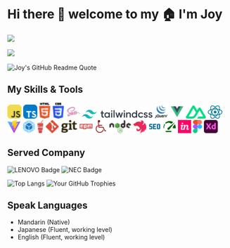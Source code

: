 # Hi there 👋 welcome to my 🏠 I'm Joy

![](https://komarev.com/ghpvc/?username=zhengjynicolas&base=1000)

![](https://www.codewars.com/users/zhengjynicolas/badges/small)

![Joy's GitHub Readme Quote](https://quotes-github-readme.vercel.app/api?type=vertical&theme=radical)

## My Skills & Tools
<div>
<img src="./assets/svgs/javascript.svg" alt="javascript" height="32"/>
<img src="./assets/svgs/typescript.svg" alt="typescript" height="32"/>
<img src="./assets/svgs/html-5.svg" alt="html" height="36"/>
<img src="./assets/svgs/css-3.svg" alt="css" height="36"/>
<img src="./assets/svgs/file-type-sass.svg" alt="sass" height="32"/>
<img src="./assets/svgs/tailwindcss.svg" alt="tailwindcss" height="20"/>
<img src="./assets/svgs/jquery-wordmark.svg" alt="jquery" height="32"/>
<img src="./assets/svgs/file-type-vue.svg" alt="vue" height="32"/>
<img src="./assets/svgs/nuxt-icon.svg" alt="nuxt" height="30"/>
<img src="./assets/svgs/react.svg" alt="react" height="30"/>
<img src="./assets/svgs/vite.svg" alt="vite" height="30"/>
<img src="./assets/svgs/webpack.svg" alt="webpack" height="30"/>
<img src="./assets/svgs/gulp.svg" alt="gulp" height="30"/>
<img src="./assets/svgs/git.svg" alt="git" height="30"/>
<img src="./assets/svgs/npm-wordmark.svg" alt="npm" height="30"/>
<img src="./assets/svgs/i-accessibility.svg" alt="A11Y" height="30"/>
<img src="./assets/svgs/nodejs.svg" alt="nodejs" height="30"/>
<img src="./assets/svgs/nestjs.svg" alt="nestjs" height="30"/>
<img src="./assets/svgs/seo.svg" alt="SEO" height="30"/>
<img src="./assets/svgs/performance.svg" alt="performance" height="30"/>
<img src="./assets/svgs/invision-icon.svg" alt="inVision" height="30"/>
<img src="./assets/svgs/figma.svg" alt="figma" height="30"/>
<img src="./assets/svgs/adobe-xd.svg" alt="adobe xd" height="30"/>
</div>

## Served Company
<img src="https://img.shields.io/badge/-May_2018_--_Jul_2023-black?labelColor=%23e1241b&logo=LENOVO&style=plastic" height="50" alt="LENOVO Badge"/>

<img src="https://img.shields.io/badge/-Jun_2012_--_Jan_2018-black?labelColor=%231414A0&logo=NEC&style=plastic" height="50" alt="NEC Badge"/>

<!--
**zhengjynicolas/zhengjynicolas** is a ✨ _special_ ✨ repository because its `README.md` (this file) appears on your GitHub profile.

Here are some ideas to get you started:

- 🔭 I’m currently working on ...
- 🌱 I’m currently learning ...
- 👯 I’m looking to collaborate on ...
- 🤔 I’m looking for help with ...
- 💬 Ask me about ...
- 📫 How to reach me: ...
- 😄 Pronouns: ...
- ⚡ Fun fact: ...
-->
![Top Langs](https://github-readme-stats.vercel.app/api/top-langs/?username=zhengjynicolas&layout=donut-vertical)
![Your GitHub Trophies](https://github-profile-trophy.vercel.app/?username=zhengjynicolas)

[//]: # (https://github.com/anuraghazra/github-readme-stats)
[//]: # (![Joy's GitHub stats]&#40;https://github-readme-stats.vercel.app/api?username=zhengjynicolas&show=reviews,discussions_started,discussions_answered,prs_merged,prs_merged_percentage&show_icons=true&theme=ambient_gradient&#41;)

## Speak Languages
- Mandarin (Native)
- Japanese (Fluent, working level)
- English (Fluent, working level)
